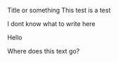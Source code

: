 Title or something
This test is a test

I dont know what to write here


Hello

Where does this text go?